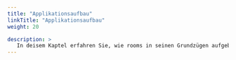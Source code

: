```yaml
---
title: "Applikationsaufbau"
linkTitle: "Applikationsaufbau"
weight: 20

description: >
   In deisem Kaptel erfahren Sie, wie rooms in seinen Grundzügen aufgebaut ist. Im Folgenden wird die Fensteraufteilung erläutert und auf die zugehörigen Funktionen eingegangen.
---
```

